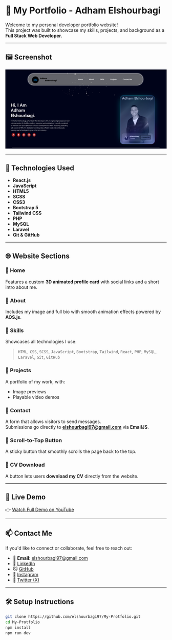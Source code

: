 # 💼 My Portfolio - Adham Elshourbagi

Welcome to my personal developer portfolio website!  
This project was built to showcase my skills, projects, and background as a **Full Stack Web Developer**.

---

## 🖼️ Screenshot

![Portfolio Home](https://raw.githubusercontent.com/elshourbagi97/My-Protfolio/main/public/Home.png)

---

## 🚀 Technologies Used

- **React.js**
- **JavaScript**
- **HTML5**
- **SCSS**
- **CSS3**
- **Bootstrap 5**
- **Tailwind CSS**
- **PHP**
- **MySQL**
- **Laravel**
- **Git & GitHub**

---

## 🌐 Website Sections

### 🔹 Home  
Features a custom **3D animated profile card** with social links and a short intro about me.

### 🔹 About  
Includes my image and full bio with smooth animation effects powered by **AOS.js**.

### 🔹 Skills  
Showcases all technologies I use:

> `HTML`, `CSS`, `SCSS`, `JavaScript`, `Bootstrap`, `Tailwind`, `React`, `PHP`, `MySQL`, `Laravel`, `Git`, `GitHub`

### 🔹 Projects  
A portfolio of my work, with:
- Image previews  
- Playable video demos  

### 🔹 Contact  
A form that allows visitors to send messages.  
Submissions go directly to **elshourbagi97@gmail.com** via **EmailJS**.

### 🔹 Scroll-to-Top Button  
A sticky button that smoothly scrolls the page back to the top.

### 🔹 CV Download  
A button lets users **download my CV** directly from the website.

---

## 🎥 Live Demo

👉 [Watch Full Demo on YouTube](https://youtu.be/jwijybA_H14)

---

## 📫 Contact Me

If you'd like to connect or collaborate, feel free to reach out:

- 📧 **Email**: [elshourbagi97@gmail.com](mailto:elshourbagi97@gmail.com)  
- 🔗 [LinkedIn](https://www.linkedin.com/in/elshourbagii)  
- 🐱 [GitHub](https://github.com/elshourbagi97)  
- 📸 [Instagram](https://www.instagram.com/elshourbagi)  
- 🧵 [Twitter (X)](https://x.com/elshourbagii)

---

## 🛠️ Setup Instructions

```bash
git clone https://github.com/elshourbagi97/My-Protfolio.git
cd My-Protfolio
npm install
npm run dev
